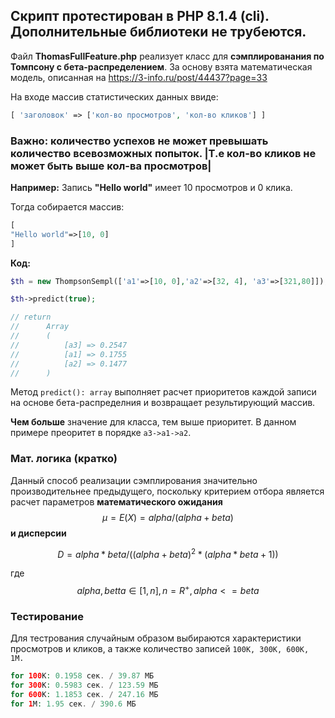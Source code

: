 ## Скрипт протестирован в PHP 8.1.4 (cli). Дополнительные библиотеки не трубеются.

Файл **ThomasFullFeature.php** реализует класс для **сэмплированания по Томпсону с бета-распределением**. За основу взята математическая модель, описанная на https://3-info.ru/post/44437?page=33


На входе массив статистических данных ввиде:

```php
[ 'заголовок' => ['кол-во просмотров', 'кол-во кликов'] ]
```
### Важно: количество успехов не может превышать количество всевозможных попыток. |Т.e кол-во кликов не может быть выше кол-ва просмотров|

**Например:** Запись **"Hello world"** имеет 10 просмотров и 0 клика. 

Тогда собирается массив:

```php
[
"Hello world"=>[10, 0]
]
```

**Код:**

```php
$th = new ThompsonSempl(['a1'=>[10, 0],'a2'=>[32, 4], 'a3'=>[321,80]]);

$th->predict(true);

// return
//      Array
//      (
//          [a3] => 0.2547
//          [a1] => 0.1755
//          [a2] => 0.1477
//      )
```

Метод `predict(): array` выполняет расчет приоритетов каждой записи на основе бета-распределния и возвращает результирующий массив.

**Чем больше** значение для класса, тем выше приоритет. В данном примере преоритет в порядке `a3->a1->a2`.

### Мат. логика (кратко)

Данный способ реализации сэмплирования значительно производительнее предыдущего, поскольку критерием отбора является расчет параметров **математического ожидания**
$$μ=E(X) = alpha/(alpha+beta)$$
**и дисперсии**

$$ D = alpha * beta/((alpha+beta)^2*(alpha*beta+1))$$

где $$alpha,betta ∈ [1,n], n=R^+, alpha<=beta$$

### Тестирование

Для тестрования случайным образом выбираются характеристики просмотров и кликов, а также количество записей `100К, 300К, 600К, 1M.`

```php
for 100K: 0.1958 сек. / 39.87 МБ
for 300K: 0.5983 сек. / 123.59 МБ
for 600K: 1.1853 сек. / 247.16 МБ
for 1M: 1.95 сек. / 390.6 МБ
```
